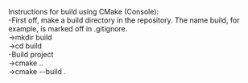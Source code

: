 Instructions for build using CMake (Console):<br />
-First off, make a build directory in the repository. The name build, for example, is marked off in .gitignore.<br />
	->mkdir build<br />
	->cd build<br />
-Build project<br />
	->cmake ..<br />
	->cmake --build .<br />
